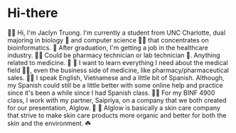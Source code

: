 # Hi-there
👩‍🔬 Hi, I'm Jaclyn Truong. I'm currently a student from UNC Charlotte, dual majoring in biology 🧪 and computer science 👩‍💻 that concentrates on bioinformatics. 
📖 After graduation, I'm getting a job in the healthcare industry. 👩‍🎓
Could be pharmacy technician or lab technician 🧫. Anything related to medicine. 💊
💉 I want to learn everything I need about the medical field 👩‍⚕️, even the business side of medicine, like pharmacy/pharmaceutical sales. 👩‍💼
I speak English, Vietnamese and a little bit of Spanish. Although, my Spanish could still be a little better with some online help and practice since it's been a while since I had Spanish class. 👩‍🏫
For my BINF 4900 class, I work with my partner, Saipriya, on a company that we both created for our presentation, Alglow. 💄
💋 Alglow is basically a skin care company that strive to make skin care products more organic and better for both the skin and the environment. ☘️
